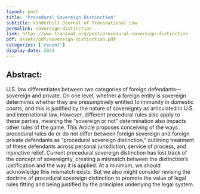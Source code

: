 ```yaml
---
layout: post
title: "Procedural Sovereign Distinction"
subtitle: Vanderbilt Journal of Transnational Law
permalink: sovereign-distinction
link: https://www.transnat.org/post/procedural-sovereign-distinction
pdf: assets/pdf/sovereign-distinction.pdf
categories: ['recent']
display-date: 2024
---
```


<h2>Abstract:</h2>
U.S. law differentiates between two categories of foreign defendants—sovereign and private. On one level, whether a foreign entity is sovereign determines whether they are presumptively entitled to immunity in domestic courts, and this is justified by the nature of sovereignty as articulated in U.S. and international law. However, different procedural rules also apply to these parties, meaning the “sovereign or not” determination also impacts other rules of the game. This Article proposes conceiving of the ways procedural rules do or do not differ between foreign sovereign and foreign private defendants as “procedural sovereign distinction,” outlining treatment of these defendants across personal jurisdiction, service of process, and injunctive relief. Current procedural sovereign distinction has lost track of the concept of sovereignty, creating a mismatch between the distinction’s justification and the way it is applied. At a minimum, we should acknowledge this mismatch exists. But we also might consider revising the doctrine of procedural sovereign distinction to promote the value of legal rules fitting and being justified by the principles underlying the legal system.
